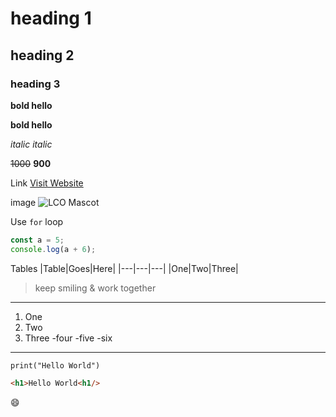 # heading 1

## heading 2

### heading 3

**bold hello**

__bold hello__

_italic_
_italic_

~~1000~~ **900**

Link
[Visit Website](https://www.youtube.com "Hover")

image
![LCO Mascot](https://th.bing.com/th/id/OIP.QXvh7gMeQ-vdBRR61gVYJAHaE8?w=294&h=196&c=7&o=5&pid=1.7)

Use `for` loop

```javascript
const a = 5;
console.log(a + 6);
```

Tables
|Table|Goes|Here|
|---|---|---|
|One|Two|Three|

> keep smiling & work together

---

1. One
2. Two
3. Three
   -four
   -five
   -six

---

```
print("Hello World")
```

```html
<h1>Hello World<h1/> 
```
:smile:
